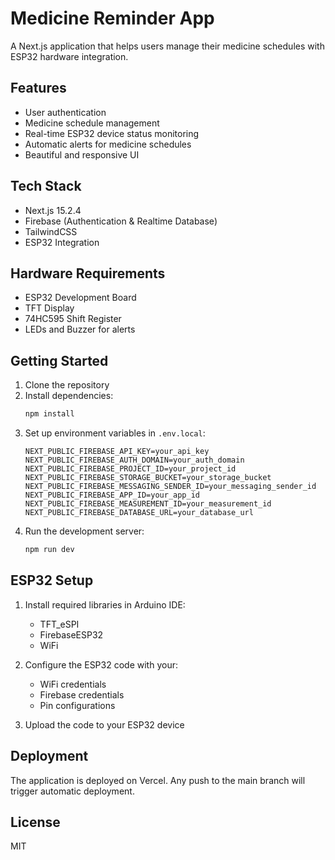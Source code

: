 # Medicine Reminder App

A Next.js application that helps users manage their medicine schedules with ESP32 hardware integration.

## Features

- User authentication
- Medicine schedule management
- Real-time ESP32 device status monitoring
- Automatic alerts for medicine schedules
- Beautiful and responsive UI

## Tech Stack

- Next.js 15.2.4
- Firebase (Authentication & Realtime Database)
- TailwindCSS
- ESP32 Integration

## Hardware Requirements

- ESP32 Development Board
- TFT Display
- 74HC595 Shift Register
- LEDs and Buzzer for alerts

## Getting Started

1. Clone the repository
2. Install dependencies:
   ```bash
   npm install
   ```
3. Set up environment variables in `.env.local`:
   ```
   NEXT_PUBLIC_FIREBASE_API_KEY=your_api_key
   NEXT_PUBLIC_FIREBASE_AUTH_DOMAIN=your_auth_domain
   NEXT_PUBLIC_FIREBASE_PROJECT_ID=your_project_id
   NEXT_PUBLIC_FIREBASE_STORAGE_BUCKET=your_storage_bucket
   NEXT_PUBLIC_FIREBASE_MESSAGING_SENDER_ID=your_messaging_sender_id
   NEXT_PUBLIC_FIREBASE_APP_ID=your_app_id
   NEXT_PUBLIC_FIREBASE_MEASUREMENT_ID=your_measurement_id
   NEXT_PUBLIC_FIREBASE_DATABASE_URL=your_database_url
   ```
4. Run the development server:
   ```bash
   npm run dev
   ```

## ESP32 Setup

1. Install required libraries in Arduino IDE:
   - TFT_eSPI
   - FirebaseESP32
   - WiFi

2. Configure the ESP32 code with your:
   - WiFi credentials
   - Firebase credentials
   - Pin configurations

3. Upload the code to your ESP32 device

## Deployment

The application is deployed on Vercel. Any push to the main branch will trigger automatic deployment.

## License

MIT 